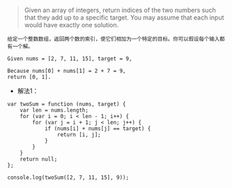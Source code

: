 > Given an array of integers, return indices of the two numbers such that they add up to a specific target.
You may assume that each input would have exactly one solution.

`给定一个整数数组，返回两个数的索引，使它们相加为一个特定的目标。你可以假设每个输入都有一个解。`

```
Given nums = [2, 7, 11, 15], target = 9,

Because nums[0] + nums[1] = 2 + 7 = 9,
return [0, 1].
```

- 解法1：

```
var twoSum = function (nums, target) {
    var len = nums.length;
    for (var i = 0; i < len - 1; i++) {
        for (var j = i + 1; j < len; j++) {
            if (nums[i] + nums[j] == target) {
                return [i, j];
            }
        }
    }
    return null;
};

console.log(twoSum([2, 7, 11, 15], 9));
```

